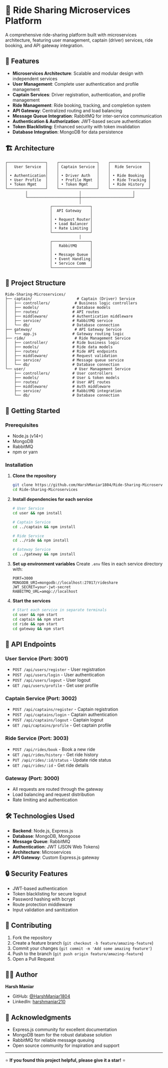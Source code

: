 # 🚗 Ride Sharing Microservices Platform

A comprehensive ride-sharing platform built with microservices architecture, featuring user management, captain (driver) services, ride booking, and API gateway integration.

## 🌟 Features

- **Microservices Architecture**: Scalable and modular design with independent services
- **User Management**: Complete user authentication and profile management
- **Captain Services**: Driver registration, authentication, and profile management
- **Ride Management**: Ride booking, tracking, and completion system
- **API Gateway**: Centralized routing and load balancing
- **Message Queue Integration**: RabbitMQ for inter-service communication
- **Authentication & Authorization**: JWT-based secure authentication
- **Token Blacklisting**: Enhanced security with token invalidation
- **Database Integration**: MongoDB for data persistence

## 🏗️ Architecture

```
┌─────────────────┐    ┌─────────────────┐    ┌─────────────────┐
│   User Service  │    │ Captain Service │    │  Ride Service   │
│                 │    │                 │    │                 │
│ • Authentication│    │ • Driver Auth   │    │ • Ride Booking  │
│ • User Profile  │    │ • Profile Mgmt  │    │ • Ride Tracking │
│ • Token Mgmt    │    │ • Token Mgmt    │    │ • Ride History  │
└─────────────────┘    └─────────────────┘    └─────────────────┘
         │                       │                       │
         └───────────────────────┼───────────────────────┘
                                 │
                    ┌─────────────────┐
                    │  API Gateway    │
                    │                 │
                    │ • Request Router│
                    │ • Load Balancer │
                    │ • Rate Limiting │
                    └─────────────────┘
                                 │
                    ┌─────────────────┐
                    │   RabbitMQ      │
                    │                 │
                    │ • Message Queue │
                    │ • Event Handling│
                    │ • Service Comm  │
                    └─────────────────┘
```

## 📁 Project Structure

```
Ride-Sharing-Microservices/
├── captain/                    # Captain (Driver) Service
│   ├── controllers/           # Business logic controllers
│   ├── models/               # Database models
│   ├── routes/               # API routes
│   ├── middleware/           # Authentication middleware
│   ├── service/              # RabbitMQ service
│   └── db/                   # Database connection
├── gateway/                   # API Gateway Service
│   └── app.js                # Gateway routing logic
├── ride/                      # Ride Management Service
│   ├── controller/           # Ride business logic
│   ├── models/               # Ride data models
│   ├── routes/               # Ride API endpoints
│   ├── middleware/           # Request validation
│   ├── service/              # Message queue service
│   └── db/                   # Database connection
└── user/                      # User Management Service
    ├── controllers/          # User controllers
    ├── models/               # User & token models
    ├── routes/               # User API routes
    ├── middleware/           # Auth middleware
    ├── service/              # RabbitMQ integration
    └── db/                   # Database connection
```

## 🚀 Getting Started

### Prerequisites

- Node.js (v14+)
- MongoDB
- RabbitMQ
- npm or yarn

### Installation

1. **Clone the repository**

   ```bash
   git clone https://github.com/HarshManiar1804/Ride-Sharing-Microservices.git
   cd Ride-Sharing-Microservices
   ```

2. **Install dependencies for each service**

   ```bash
   # User Service
   cd user && npm install

   # Captain Service
   cd ../captain && npm install

   # Ride Service
   cd ../ride && npm install

   # Gateway Service
   cd ../gateway && npm install
   ```

3. **Set up environment variables**
   Create `.env` files in each service directory with:

   ```env
   PORT=3000
   MONGODB_URI=mongodb://localhost:27017/rideshare
   JWT_SECRET=your-jwt-secret
   RABBITMQ_URL=amqp://localhost
   ```

4. **Start the services**
   ```bash
   # Start each service in separate terminals
   cd user && npm start
   cd captain && npm start
   cd ride && npm start
   cd gateway && npm start
   ```

## 🔌 API Endpoints

### User Service (Port: 3001)

- `POST /api/users/register` - User registration
- `POST /api/users/login` - User authentication
- `POST /api/users/logout` - User logout
- `GET /api/users/profile` - Get user profile

### Captain Service (Port: 3002)

- `POST /api/captains/register` - Captain registration
- `POST /api/captains/login` - Captain authentication
- `POST /api/captains/logout` - Captain logout
- `GET /api/captains/profile` - Get captain profile

### Ride Service (Port: 3003)

- `POST /api/rides/book` - Book a new ride
- `GET /api/rides/history` - Get ride history
- `PUT /api/rides/:id/status` - Update ride status
- `GET /api/rides/:id` - Get ride details

### Gateway (Port: 3000)

- All requests are routed through the gateway
- Load balancing and request distribution
- Rate limiting and authentication

## 🛠️ Technologies Used

- **Backend**: Node.js, Express.js
- **Database**: MongoDB, Mongoose
- **Message Queue**: RabbitMQ
- **Authentication**: JWT (JSON Web Tokens)
- **Architecture**: Microservices
- **API Gateway**: Custom Express.js gateway

## 🔒 Security Features

- JWT-based authentication
- Token blacklisting for secure logout
- Password hashing with bcrypt
- Route protection middleware
- Input validation and sanitization

## 🤝 Contributing

1. Fork the repository
2. Create a feature branch (`git checkout -b feature/amazing-feature`)
3. Commit your changes (`git commit -m 'Add some amazing feature'`)
4. Push to the branch (`git push origin feature/amazing-feature`)
5. Open a Pull Request

## 👨‍💻 Author

**Harsh Maniar**

- GitHub: [@HarshManiar1804](https://github.com/HarshManiar1804)
- LinkedIn: [harshmaniar210](https://www.linkedin.com/in/harshmaniar210/)

## 🙏 Acknowledgments

- Express.js community for excellent documentation
- MongoDB team for the robust database solution
- RabbitMQ for reliable message queuing
- Open source community for inspiration and support

---

⭐ **If you found this project helpful, please give it a star!** ⭐
